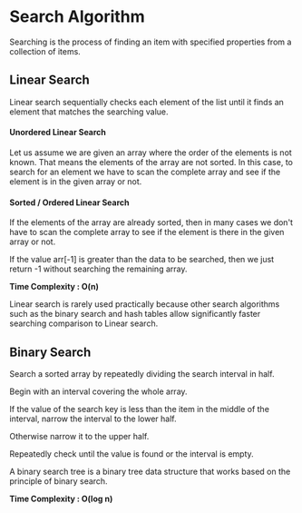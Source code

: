 # Search Algorithm

Searching is the process of finding an item with specified properties from a collection of items.

## Linear Search

Linear search sequentially checks each element of the list until it finds an element that matches the searching value.

#### Unordered Linear Search

Let us assume we are given an array where the order of the elements is not known. That means the elements of
the array are not sorted. In this case, to search for an element we have to scan the complete array and see if the
element is in the given array or not.

#### Sorted / Ordered Linear Search

If the elements of the array are already sorted, then in many cases we don't have to scan the complete array to
see if the element is there in the given array or not.

If the value arr[-1] is greater than the data to be searched, then we just return -1 without searching the remaining array.

__Time Complexity : O(n)__

Linear search is rarely used practically because other search algorithms such as the binary search and hash tables allow significantly faster searching comparison to Linear search.

## Binary Search

Search a sorted array by repeatedly dividing the search interval in half.

Begin with an interval covering the whole array.

If the value of the search key is less than the item in the middle of the interval, narrow the interval to the lower half.

Otherwise narrow it to the upper half.

Repeatedly check until the value is found or the interval is empty.

A binary search tree is a binary tree data structure that works based on the principle of binary search.

__Time Complexity :  O(log n)__
